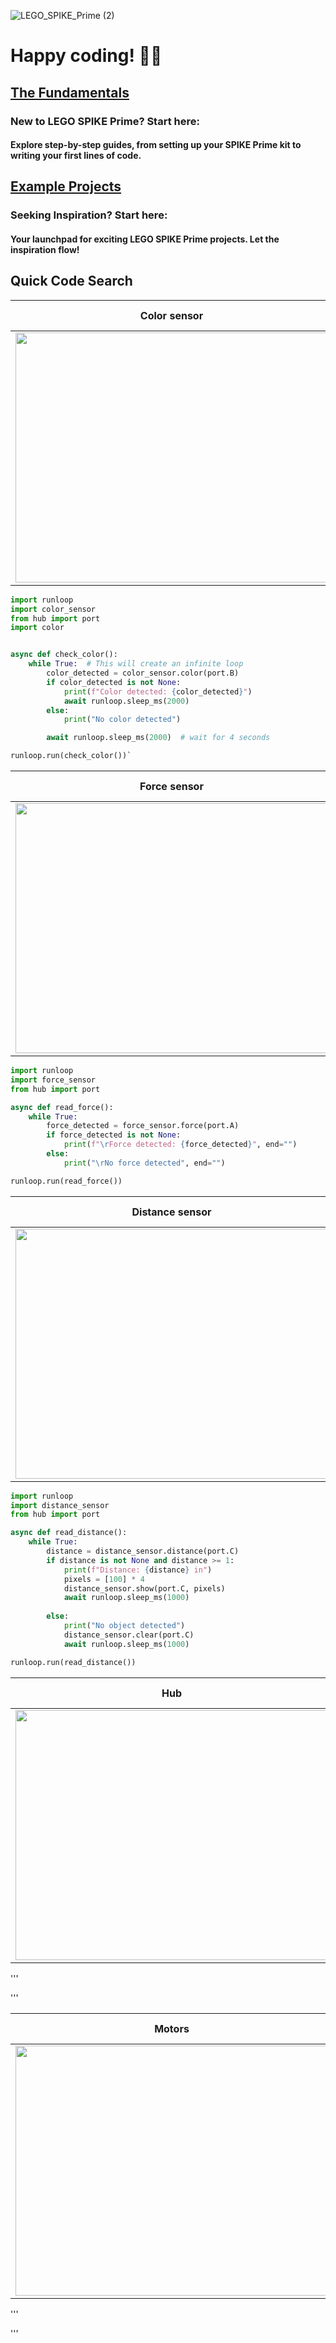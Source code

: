 ![LEGO_SPIKE_Prime (2)](https://github.com/tconey01/legospikeprime-repo/assets/119706185/57541aa3-a0eb-41f1-a89f-007c188684f1)

# Happy coding! 🚀🔧

## [The Fundamentals](TheFundamentals)
### New to LEGO SPIKE Prime? Start here:
#### Explore step-by-step guides, from setting up your SPIKE Prime kit to writing your first lines of code.

## [Example Projects](ExampleProjects)
### Seeking Inspiration? Start here:
#### Your launchpad for exciting LEGO SPIKE Prime projects. Let the inspiration flow!

## **Quick Code Search**



| Color sensor                    | Code Description                       |
|---------------------------------|----------------------------------------|
| <img src="https://github.com/tconey01/legospikeprime-repo/assets/119706185/b604e2e9-c6cb-4ad3-827a-2c2206158ac3" width="500" height="400"> |    This is code    |

```python
import runloop 
import color_sensor
from hub import port
import color


async def check_color():
    while True:  # This will create an infinite loop
        color_detected = color_sensor.color(port.B)
        if color_detected is not None:
            print(f"Color detected: {color_detected}")
            await runloop.sleep_ms(2000)
        else:
            print("No color detected")

        await runloop.sleep_ms(2000)  # wait for 4 seconds

runloop.run(check_color())`


```

| Force sensor                    | Code Description                       |
|---------------------------------|----------------------------------------|
| <img src="https://github.com/tconey01/legospikeprime-repo/assets/119706185/95f8b808-f811-4a81-9804-e810ecf09ea1" width="500" height="400"> |    This is code    |

```python
import runloop
import force_sensor
from hub import port

async def read_force():
    while True:  
        force_detected = force_sensor.force(port.A)
        if force_detected is not None:
            print(f"\rForce detected: {force_detected}", end="")
        else:
            print("\rNo force detected", end="")

runloop.run(read_force())

```


| Distance sensor                 | Code Description                       |
|---------------------------------|----------------------------------------|
| <img src="https://github.com/tconey01/legospikeprime-repo/assets/119706185/9d6b0a5b-4426-4bf6-abd2-97cd5b9b8e7f" width="500" height="400"> |     This is code    |

```python
import runloop
import distance_sensor
from hub import port

async def read_distance():
    while True:  
        distance = distance_sensor.distance(port.C)
        if distance is not None and distance >= 1:
            print(f"Distance: {distance} in")
            pixels = [100] * 4
            distance_sensor.show(port.C, pixels)
            await runloop.sleep_ms(1000)
        
        else:
            print("No object detected")
            distance_sensor.clear(port.C)  
            await runloop.sleep_ms(1000)

runloop.run(read_distance())

```


| Hub                             | Code Description                       |
|---------------------------------|----------------------------------------|
| <img src="https://github.com/tconey01/legospikeprime-repo/assets/119706185/d3353905-bfcd-4098-b764-7fb7994c7549" width="500" height="400"> |      This is code    |

'''

'''

| Motors                           | Code Description                       |
|--------------------------------- |----------------------------------------|
| <img src="https://github.com/tconey01/legospikeprime-repo/assets/119706185/edbdae6f-0f32-4390-9b37-5ef9d69e2463" width="500" height="400"> |   This is code       |

'''

'''


                                           
